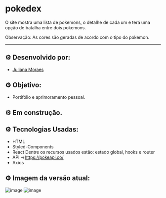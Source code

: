 # pokedex

O site mostra uma lista de pokemons, o detalhe de cada um e terá uma opção de batalha entre dois pokemons.

Observação: As cores são geradas de acordo com o tipo do pokemon.

<hr/>

## ⚙️ Desenvolvido por: 
- [Juliana Moraes](https://github.com/jhmoraes)

## ⚙️ Objetivo:
- Portifólio e aprimoramento pessoal.

## ⚙️ Em construção.

## ⚙️ Tecnologias Usadas:
- HTML
- Styled-Components
- React
  Dentre os recursos usados estão: estado global, hooks e router
- API ->https://pokeapi.co/
- Axios

## ⚙️ Imagem da versão atual:
![image](https://user-images.githubusercontent.com/56547690/171903810-63d13c11-ab53-4c86-ae22-b3eb176dd3ff.png)
![image](https://user-images.githubusercontent.com/56547690/171903917-2e55617c-b797-4fce-9014-99d4136aa2ea.png)

